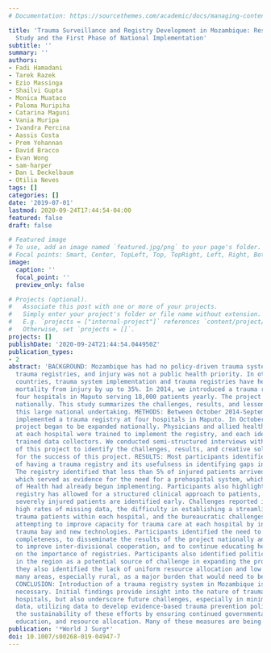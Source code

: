 ```yaml
---
# Documentation: https://sourcethemes.com/academic/docs/managing-content/

title: 'Trauma Surveillance and Registry Development in Mozambique: Results of a 1-Year
  Study and the First Phase of National Implementation'
subtitle: ''
summary: ''
authors:
- Fadi Hamadani
- Tarek Razek
- Ezio Massinga
- Shailvi Gupta
- Monica Muataco
- Paloma Muripiha
- Catarina Maguni
- Vania Muripa
- Ivandra Percina
- Aassis Costa
- Prem Yohannan
- David Bracco
- Evan Wong
- sam-harper
- Dan L Deckelbaum
- Otilia Neves
tags: []
categories: []
date: '2019-07-01'
lastmod: 2020-09-24T17:44:54-04:00
featured: false
draft: false

# Featured image
# To use, add an image named `featured.jpg/png` to your page's folder.
# Focal points: Smart, Center, TopLeft, Top, TopRight, Left, Right, BottomLeft, Bottom, BottomRight.
image:
  caption: ''
  focal_point: ''
  preview_only: false

# Projects (optional).
#   Associate this post with one or more of your projects.
#   Simply enter your project's folder or file name without extension.
#   E.g. `projects = ["internal-project"]` references `content/project/deep-learning/index.md`.
#   Otherwise, set `projects = []`.
projects: []
publishDate: '2020-09-24T21:44:54.044950Z'
publication_types:
- 2
abstract: 'BACKGROUND: Mozambique has had no policy-driven trauma system and no hospital-based
  trauma registries, and injury was not a public health priority. In other low-income
  countries, trauma system implementation and trauma registries have helped to reduce
  mortality from injury by up to 35%. In 2014, we introduced a trauma registry in
  four hospitals in Maputo serving 18,000 patients yearly. The project has since expanded
  nationally. This study summarizes the challenges, results, and lessons learned from
  this large national undertaking. METHODS: Between October 2014-September 2015, we
  implemented a trauma registry at four hospitals in Maputo. In October 2015, the
  project began to be expanded nationally. Physicians and allied health professionals
  at each hospital were trained to implement the registry, and each identified and
  trained data collectors. We conducted semi-structured interviews with the key stakeholders
  of this project to identify the challenges, results, and creative solutions implemented
  for the success of this project. RESULTS: Most participants identified the importance
  of having a trauma registry and its usefulness in identifying gaps in trauma care.
  The registry identified that less than 5% of injured patients arrived by ambulance,
  which served as evidence for the need for a prehospital system, which the Ministry
  of Health had already begun implementing. Participants also highlighted how the
  registry has allowed for a structured clinical approach to patients, ensuring that
  severely injured patients are identified early. Challenges reported included the
  high rates of missing data, the difficulty in establishing a streamlined flow of
  trauma patients within each hospital, and the bureaucratic challenges faced when
  attempting to improve capacity for trauma care at each hospital by introducing a
  trauma bay and new technologies. Participants identified the need to improve data
  completeness, to disseminate the results of the project nationally and internationally,
  to improve inter-divisional cooperation, and to continue educating health providers
  on the importance of registries. Participants also identified political instabilities
  in the region as a potential source of challenge in expanding the project nationally;
  they also identified the lack of uniform resource allocation and low personnel in
  many areas, especially rural, as a major burden that would need to be overcome.
  CONCLUSION: Introduction of a trauma registry system in Mozambique is feasible and
  necessary. Initial findings provide insight into the nature of traumas seen in Maputo
  hospitals, but also underscore future challenges, especially in minimizing missing
  data, utilizing data to develop evidence-based trauma prevention policies, and ensuring
  the sustainability of these efforts by ensuring continued governmental support,
  education, and resource allocation. Many of these measures are being undertaken.'
publication: '*World J Surg*'
doi: 10.1007/s00268-019-04947-7
---
```

